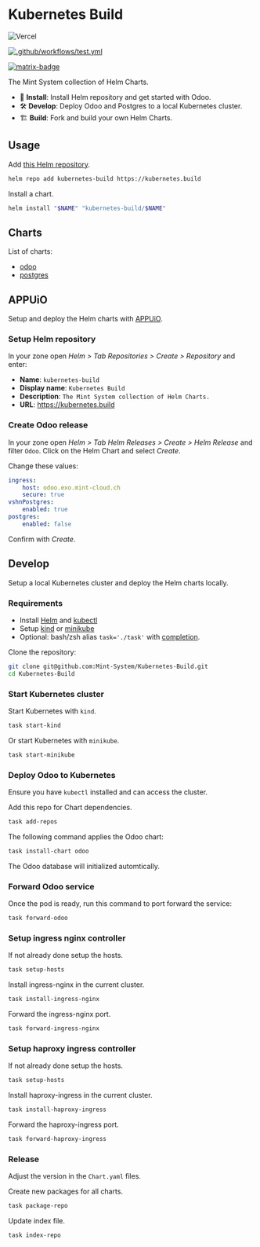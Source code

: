 Kubernetes Build
===

![Vercel](https://vercelbadge.vercel.app/api/mint-system/kubernetes-build)

[![.github/workflows/test.yml](https://github.com/Mint-System/Kubernetes-Build/actions/workflows/test.yml/badge.svg)](https://github.com/Mint-System/Kubernetes-Build/actions/workflows/test.yml)

[![matrix-badge](https://matrix.to/img/matrix-badge.svg)](https://matrix.to/#/#odoo-build:mint-system.ch)

The Mint System collection of Helm Charts.

* 🚀 **Install**: Install Helm repository and get started with Odoo.
* 🛠️ **Develop**: Deploy Odoo and Postgres to a local Kubernetes cluster.
* 🏗️ **Build**: Fork and build your own Helm Charts.

## Usage

Add [this Helm repository](/index.yaml).

```bash
helm repo add kubernetes-build https://kubernetes.build
```

Install a chart.

```bash
helm install "$NAME" "kubernetes-build/$NAME"
```

## Charts

List of charts:

* [odoo](/odoo/README.md)
* [postgres](/postgres/README.md)

## APPUiO

Setup and deploy the Helm charts with [APPUiO](https://portal.appuio.cloud/).

### Setup Helm repository

In your zone open *Helm > Tab Repositories > Create > Repository* and enter:

* **Name**: `kubernetes-build`
* **Display name**: `Kubernetes Build`
* **Description**: `The Mint System collection of Helm Charts.`
* **URL**: <https://kubernetes.build>

### Create Odoo release

In your zone open *Helm > Tab Helm Releases > Create > Helm Release* and filter `Odoo`. Click on the Helm Chart and select *Create*.

Change these values:

```yaml
ingress:
	host: odoo.exo.mint-cloud.ch
	secure: true
vshnPostgres:
	enabled: true
postgres:
	enabled: false
```

Confirm with *Create*.

## Develop

Setup a local Kubernetes cluster and deploy the Helm charts locally.

### Requirements

* Install [Helm](https://helm.sh/docs/intro/install/) and [kubectl](https://kubernetes.io/docs/tasks/tools/#kubectl) 
* Setup [kind](https://kind.sigs.k8s.io/) or [minikube](https://minikube.sigs.k8s.io/docs/)
* Optional: bash/zsh alias `task='./task'` with [completion](https://taskfile.build/#completion).

Clone the repository:

```bash
git clone git@github.com:Mint-System/Kubernetes-Build.git
cd Kubernetes-Build
```

### Start Kubernetes cluster

Start Kubernetes with `kind`.

```bash
task start-kind
```

Or start Kubernetes with `minikube`.

```bash
task start-minikube
```

### Deploy Odoo to Kubernetes

Ensure you have `kubectl` installed and can access the cluster.

Add this repo for Chart dependencies.

```bash
task add-repos
```

The following command applies the Odoo chart:

```bash
task install-chart odoo
```

The Odoo database will initialized automtically.

### Forward Odoo service

Once the pod is ready, run this command to port forward the service:

```bash
task forward-odoo
```

### Setup ingress nginx controller

If not already done setup the hosts.

```bash
task setup-hosts
```

Install ingress-nginx in the current cluster.

```bash
task install-ingress-nginx
```

Forward the ingress-nginx port.

```bash
task forward-ingress-nginx
```

### Setup haproxy ingress controller

If not already done setup the hosts.

```bash
task setup-hosts
```

Install haproxy-ingress in the current cluster.

```bash
task install-haproxy-ingress
```

Forward the haproxy-ingress port.

```bash
task forward-haproxy-ingress
```

### Release

Adjust the version in the `Chart.yaml` files.

Create new packages for all charts.

```bash
task package-repo
```

Update index file.

```bash
task index-repo
```
